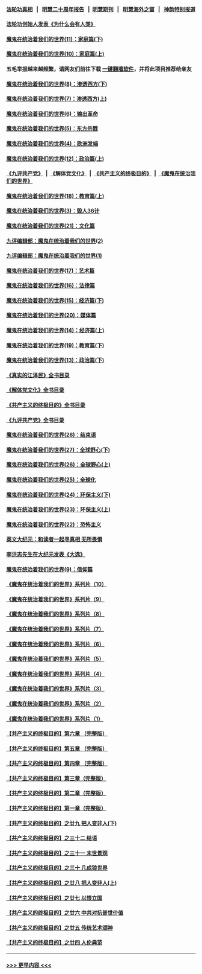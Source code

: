 #### [法轮功真相](https://github.com/gfw-breaker/truth/blob/master/README.md?t=0) &nbsp;&nbsp;|&nbsp;&nbsp; [明慧二十周年报告](https://github.com/gfw-breaker/mh-reports/blob/master/README.md?t=0) &nbsp;&nbsp;|&nbsp;&nbsp;[明慧期刊](https://github.com/gfw-breaker/mh-qikan) &nbsp;&nbsp;|&nbsp;&nbsp; [明慧海外之窗](https://github.com/gfw-breaker/mh-news/blob/master/README.md?t=0) &nbsp;&nbsp;|&nbsp;&nbsp; [神韵特别报道](https://github.com/gfw-breaker/mh-news/blob/master/shenyun.md?t=0)
#### [法轮功创始人发表《为什么会有人类》](../pages/nsc422/n13912117.md?t=03220343) 
#### [魔鬼在统治着我们的世界(11)：家庭篇(下)](../pages/nsc422/n10440961.md?t=03220343) 
#### [魔鬼在统治着我们的世界(10)：家庭篇(上)](../pages/nsc422/n10435448.md?t=03220343) 
#### 五毛举报越来越频繁，请网友们前往下载 [一键翻墙软件](https://github.com/gfw-breaker/ssr-accounts)，并将此项目推荐给亲友
#### [魔鬼在统治着我们的世界(8)：渗透西方(下)](../pages/nsc422/n10429603.md?t=03220343) 
#### [魔鬼在统治着我们的世界(7)：渗透西方(上)](../pages/nsc422/n10426013.md?t=03220343) 
#### [魔鬼在统治着我们的世界(6)：输出革命](../pages/nsc422/n10421536.md?t=03220343) 
#### [魔鬼在统治着我们的世界(5)：东方杀戮](../pages/nsc422/n10417707.md?t=03220343) 
#### [魔鬼在统治着我们的世界(4)：欧洲发端](../pages/nsc422/n10414890.md?t=03220343) 
#### [魔鬼在统治着我们的世界(12)：政治篇(上)](../pages/nsc422/n10444576.md?t=03220343) 
#### [《九评共产党》](https://github.com/begood0513/9ping.md/blob/master/README.md) &nbsp;|&nbsp; [《解体党文化》](../../../../jtdwh.md/blob/master/README.md)  &nbsp;|&nbsp; [《共产主义的终极目的》](../../../../gczydzjmd.md/blob/master/README.md) &nbsp;|&nbsp; [《魔鬼在统治我们的世界》](../../../../mgztzwmdsj.md/blob/master/README.md) 
#### [魔鬼在统治着我们的世界(18)：教育篇(上)](../pages/nsc422/n10526970.md?t=03220343) 
#### [魔鬼在统治着我们的世界(3)：毁人36计](../pages/nsc422/n10411583.md?t=03220343) 
#### [魔鬼在统治着我们的世界(21)：文化篇](../pages/nsc422/n10597706.md?t=03220343) 
#### [九评编辑部：魔鬼在统治着我们的世界(2)](../pages/nsc422/n10410036.md?t=03220343) 
#### [九评编辑部：魔鬼在统治着我们的世界(1)](../pages/nsc422/n10406825.md?t=03220343) 
#### [魔鬼在统治着我们的世界(17)：艺术篇](../pages/nsc422/n10499093.md?t=03220343) 
#### [魔鬼在统治着我们的世界(16)：法律篇](../pages/nsc422/n10485969.md?t=03220343) 
#### [魔鬼在统治着我们的世界(15)：经济篇(下)](../pages/nsc422/n10469975.md?t=03220343) 
#### [魔鬼在统治着我们的世界(20)：媒体篇](../pages/nsc422/n10586579.md?t=03220343) 
#### [魔鬼在统治着我们的世界(14)：经济篇(上)](../pages/nsc422/n10457370.md?t=03220343) 
#### [魔鬼在统治着我们的世界(19)：教育篇(下)](../pages/nsc422/n10564808.md?t=03220343) 
#### [魔鬼在统治着我们的世界(13)：政治篇(下)](../pages/nsc422/n10448270.md?t=03220343) 
#### [《真实的江泽民》全书目录](../pages/nsc422/n13721399.md?t=03220343) 
#### [《解体党文化》全书目录](../pages/nsc422/n13721157.md?t=03220343) 
#### [《共产主义的终极目的》全书目录](../pages/nsc422/n13721048.md?t=03220343) 
#### [《九评共产党》全书目录](../pages/nsc422/n13708085.md?t=03220343) 
#### [魔鬼在统治着我们的世界(28)：结束语](../pages/nsc422/n10936246.md?t=03220343) 
#### [魔鬼在统治着我们的世界(27)：全球野心(下)](../pages/nsc422/n10928319.md?t=03220343) 
#### [魔鬼在统治着我们的世界(26)：全球野心(上)](../pages/nsc422/n10900318.md?t=03220343) 
#### [魔鬼在统治着我们的世界(25)：全球化](../pages/nsc422/n10788205.md?t=03220343) 
#### [魔鬼在统治着我们的世界(24)：环保主义(下)](../pages/nsc422/n10695307.md?t=03220343) 
#### [魔鬼在统治着我们的世界(23)：环保主义(上)](../pages/nsc422/n10688613.md?t=03220343) 
#### [魔鬼在统治着我们的世界(22)：恐怖主义](../pages/nsc422/n10614727.md?t=03220343) 
#### [英文大纪元：和读者一起寻真相 无所畏惧](../pages/nsc422/n12542027.md?t=03220343) 
#### [李洪志先生在大纪元发表《大选》](../pages/nsc422/n12534746.md?t=03220343) 
#### [魔鬼在统治着我们的世界(9)：信仰篇](../pages/nsc422/n10432159.md?t=03220343) 
#### [《魔鬼在统治着我们的世界》系列片（10）](../pages/nsc422/n12292670.md?t=03220343) 
#### [《魔鬼在统治着我们的世界》系列片（9）](../pages/nsc422/n12290859.md?t=03220343) 
#### [《魔鬼在统治着我们的世界》系列片（8）](../pages/nsc422/n12287445.md?t=03220343) 
#### [《魔鬼在统治着我们的世界》系列片（7）](../pages/nsc422/n12283425.md?t=03220343) 
#### [《魔鬼在统治着我们的世界》系列片（6）](../pages/nsc422/n12282314.md?t=03220343) 
#### [《魔鬼在统治着我们的世界》系列片（5）](../pages/nsc422/n12281419.md?t=03220343) 
#### [《魔鬼在统治着我们的世界》系列片（4）](../pages/nsc422/n12274024.md?t=03220343) 
#### [《魔鬼在统治着我们的世界》系列片（3）](../pages/nsc422/n12271322.md?t=03220343) 
#### [《魔鬼在统治着我们的世界》系列片（2）](../pages/nsc422/n12269049.md?t=03220343) 
#### [《魔鬼在统治着我们的世界》系列片（1）](../pages/nsc422/n12267575.md?t=03220343) 
#### [【共产主义的终极目的】第六章 （完整版）](../pages/nsc422/n11428913.md?t=03220343) 
#### [【共产主义的终极目的】第五章 （完整版）](../pages/nsc422/n11428912.md?t=03220343) 
#### [【共产主义的终极目的】第四章 （完整版）](../pages/nsc422/n11428907.md?t=03220343) 
#### [【共产主义的终极目的】第三章（完整版）](../pages/nsc422/n11428848.md?t=03220343) 
#### [【共产主义的终极目的】第二章（完整版）](../pages/nsc422/n11428831.md?t=03220343) 
#### [【共产主义的终极目的】第一章（完整版）](../pages/nsc422/n11417651.md?t=03220343) 
#### [【共产主义的终极目的】之廿九 把人变非人(下)](../pages/nsc422/n11344140.md?t=03220343) 
#### [【共产主义的终极目的】之三十二 结语](../pages/nsc422/n11360535.md?t=03220343) 
#### [【共产主义的终极目的】之三十一 末世景观](../pages/nsc422/n11351129.md?t=03220343) 
#### [【共产主义的终极目的】之三十 几成狼世界](../pages/nsc422/n11348280.md?t=03220343) 
#### [【共产主义的终极目的】之廿八 把人变非人(上)](../pages/nsc422/n11340492.md?t=03220343) 
#### [【共产主义的终极目的】之廿七 以恨立国](../pages/nsc422/n11336944.md?t=03220343) 
#### [【共产主义的终极目的】之廿六 中共对抗普世价值](../pages/nsc422/n11324785.md?t=03220343) 
#### [【共产主义的终极目的】之廿五 传统艺术颂神](../pages/nsc422/n11296396.md?t=03220343) 
#### [【共产主义的终极目的】之廿四 人伦典范](../pages/nsc422/n11296397.md?t=03220343) 

----
#### [ >>> 更早内容 <<< ](../indexes/nsc422-earlier.md)
